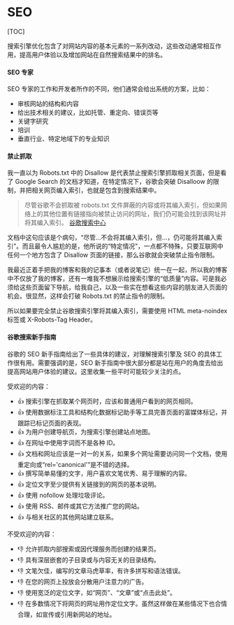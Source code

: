 # SEO

[TOC]

搜索引擎优化包含了对网站内容的基本元素的一系列改动，这些改动通常相互作用，提高用户体验以及增加网站在自然搜索结果中的排名。

#### SEO 专家

SEO 专家的工作和开发者所作的不同，他们通常会给出系统的方案，比如：

* 审核网站的结构和内容
* 给出技术相关的建议，比如托管、重定向、错误页等
* 关键字研究
* 培训
* 垂直行业、特定地域下的专业知识

#### 禁止抓取

我一直以为 Robots.txt 中的 Disallow 是代表禁止搜索引擎抓取相关页面，但是看了 Google Search 的文档才知道，在特定情况下，谷歌会突破 Disalloow 的限制，并把相关网页编入索引，也就是包含到搜索结果中。

> 尽管谷歌不会抓取被 robots.txt 文件屏蔽的内容或将其编入索引，但如果网络上的其他位置有链接指向被禁止访问的网址，我们仍可能会找到该网址并将其编入索引。
> <name>[谷歌搜索中心](https://developers.google.com/search/docs/advanced/robots/intro#understand-the-limitations-of-a-robots.txt-file)</name>

文档中这句应该是个病句，“尽管...不会将其编入索引，但...，仍可能将其编入索引”。而且最令人尴尬的是，他所说的“特定情况”，一点都不特殊，只要互联网中任何一个地方包含了 Disallow 页面的链接，那么谷歌就会突破禁止指令限制。

我最近正着手把我的博客和我的记事本（或者说笔记）统一在一起，所以我的博客中不仅放了我的博客，还有一堆我不想展示给搜索引擎的“低质量”内容。可是我必须给这些页面留下导航，给我自己，以及一些实在想看这些内容的朋友进入页面的机会。很显然，这样会打破 Robots.txt 的禁止指令的限制。

所以如果要完全禁止谷歌搜索引擎将其编入索引，需要使用 HTML meta-noindex 标签或 X-Robots-Tag Header。


#### 谷歌搜索新手指南

谷歌的 SEO 新手指南给出了一些具体的建议，对理解搜索引擎及 SEO 的具体工作很有用。需要强调的是，SEO 新手指南中很大部分都是站在用户的角度去给出提高网站用户体验的建议。这里收集一些平时可能较少关注的点。

受欢迎的内容：

* 👍 搜索引擎在抓取某个网页时，应该和普通用户看到的网页相同。
* 👍 使用数据标注工具和结构化数据标记助手等工具完善页面的富媒体标记，并跟踪已标记页面的表现。
* 👍 为用户创建导航页，为搜索引擎创建站点地图。
* 👍 在网址中使用字词而不是各种 ID。
* 👍 文档和网址应该是一对一的关系，如果多个网址需要访问同一个文档，使用重定向或“rel='canonical'”是不错的选择。
* 👍 撰写简单易懂的文字，用户喜欢文笔优秀、易于理解的内容。
* 👍 定位文字至少提供有关链接到的网页的基本说明。
* 👍 使用 nofollow 处理垃圾评论。
* 👍 使用 RSS、邮件或其它方法推广您的网站。
* 👍 与相关社区的其他网站建立联系。

不受欢迎的内容：

* 👎 允许抓取内部搜索或因代理服务而创建的结果页。
* 👎 具有深层嵌套的子目录或与内容无关的目录结构。
* 👎 文笔欠佳，编写的文章马虎草率，有许多拼写和语法错误。
* 👎 在您的网页上投放会分散用户注意力的广告。
* 👎 使用宽泛的定位文字，如“网页”、“文章”或“点击此处”。
* 👎 在多数情况下将网页的网址用作定位文字。虽然这样做在某些情况下也合情合理，如宣传或引用新网站的地址。